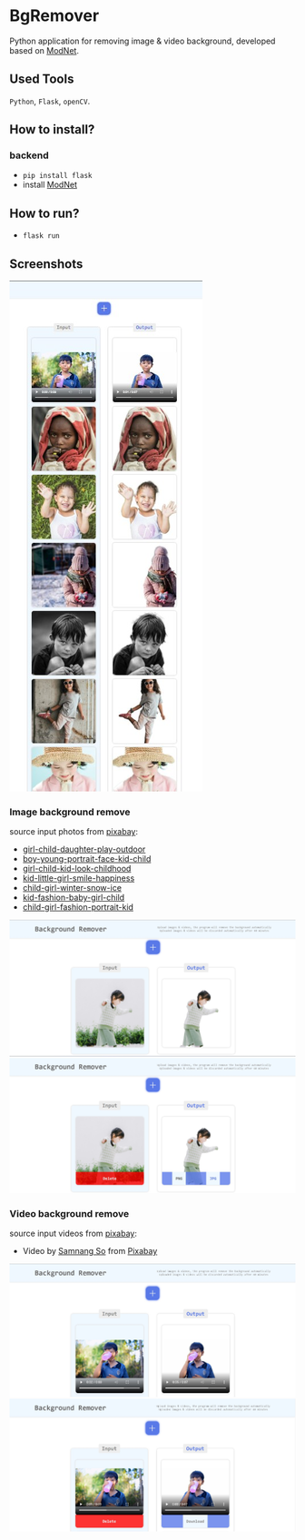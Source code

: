 # BgRemover
Python application for removing image & video background, developed based on [ModNet](https://github.com/ZHKKKe/MODNet).
## Used Tools
`Python`, `Flask`, `openCV`.
## How to install?
### backend
- `pip install flask`
- install [ModNet](https://github.com/ZHKKKe/MODNet)
## How to run?
- `flask run`

## Screenshots
![results screenshots](https://github.com/DEVLOKER/BgRemover/blob/main/screenshots/images_videos.jpg?raw=true "results screenshots")

### Image background remove
source input photos from [pixabay](https://pixabay.com/photos):
- [girl-child-daughter-play-outdoor](https://pixabay.com/photos/girl-child-daughter-play-outdoor-7304385/)
- [boy-young-portrait-face-kid-child](https://pixabay.com/photos/boy-young-portrait-face-kid-child-5307219/)
- [girl-child-kid-look-childhood](https://pixabay.com/photos/girl-child-kid-look-childhood-6280358/)
- [kid-little-girl-smile-happiness](https://pixabay.com/photos/kid-little-girl-smile-happiness-2252145/)
- [child-girl-winter-snow-ice](https://pixabay.com/photos/child-girl-winter-snow-ice-5943323/)
- [kid-fashion-baby-girl-child](https://pixabay.com/photos/kid-fashion-baby-girl-child-6620283/)
- [child-girl-fashion-portrait-kid](https://pixabay.com/photos/child-girl-fashion-portrait-kid-6252212/)

![image before & after removing background](https://github.com/DEVLOKER/BgRemover/blob/main/screenshots/image.jpg?raw=true "image before & after removing background")
![delete | download image](https://github.com/DEVLOKER/BgRemover/blob/main/screenshots/delete_download_image.jpg?raw=true "delete | download image")

### Video background remove
source input videos from [pixabay](https://pixabay.com/videos):
- Video by [Samnang So](https://pixabay.com/users/fnbtv-14057698/?utm_source=link-attribution&amp;utm_medium=referral&amp;utm_campaign=video&amp;utm_content=74278) from [Pixabay](https://pixabay.com//?utm_source=link-attribution&amp;utm_medium=referral&amp;utm_campaign=video&amp;utm_content=74278)

![video before & after removing background](https://github.com/DEVLOKER/BgRemover/blob/main/screenshots/video.jpg?raw=true "video before & after removing background")
![delete | download video](https://github.com/DEVLOKER/BgRemover/blob/main/screenshots/delete_download_video.jpg?raw=true "delete | download video")
